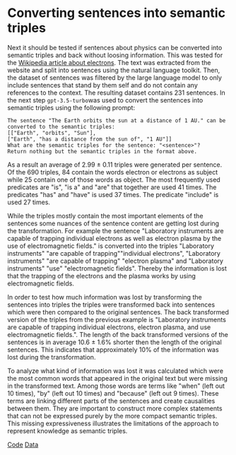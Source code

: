 # Converting sentences into semantic triples

Next it should be tested if sentences about physics can be converted into semantic triples and back without loosing information. This was tested for the [Wikipedia article about electrons](https://en.wikipedia.org/wiki/Electron). The text was extracted from the website and split into sentences using the natural language toolkit. Then, the dataset of sentences was filtered by the large language model to only include sentences that stand by them self and do not contain any references to the context. The resulting dataset contains 231 sentences. In the next step `gpt-3.5-turbo`was used to convert the sentences into semantic triples using the following prompt:
```
The sentence "The Earth orbits the sun at a distance of 1 AU." can be converted to the semantic triples:
[["Earth", "orbits", "Sun"],
["Earth", "has a distance from the sun of", "1 AU"]]
What are the semantic triples for the sentence: "<sentence>"?
Return nothing but the semantic triples in the format above.
```
As a result an average of 2.99 $\pm$ 0.11 triples were generated per sentence. Of the 690 triples, 84 contain the words electron or electrons as subject while 25 contain one of those words as object. The most frequently used predicates are "is", "is a" and "are" that together are used 41 times. The predicates "has" and "have" is used 37 times. The  predicate "include" is used 27 times.

While the triples mostly contain the most important elements of the sentences some nuances of the sentence content are getting lost during the transformation. For example the sentence "Laboratory instruments are capable of trapping individual electrons as well as electron plasma by the use of electromagnetic fields." is converted into the triples "Laboratory instruments" "are capable of trapping""individual electrons", "Laboratory instruments" "are capable of trapping" "electron plasma" and "Laboratory instruments" "use" "electromagnetic fields". Thereby the information is lost that the trapping of the electrons and the plasma works by using electromagnetic fields.

In order to test how much information was lost by transforming the sentences into triples the triples were transformed back into sentences which were then compared to the original sentences. The back transformed version of the triples from the previous example is "Laboratory instruments are capable of trapping individual electrons, electron plasma, and use electromagnetic fields.". The length of the back transformed versions of the sentences is in average 10.6 $\pm$ 1.6% shorter then the length of the original sentences. This indicates that approximately 10% of the information was lost during the transformation. 

To analyze what kind of information was lost it was calculated which were the most common words that appeared in the original text but were missing in the transformed text. Among those words are terms like "when" (left out 10 times), "by" (left out 10 times) and "because" (left out 9 times). These terms are linking different parts of the sentences and create causalities between them. They are important to construct more complex statements that can not be expressed purely by the more compact semantic triples. This missing expressiveness illustrates the limitations of the approach to represent knowledge as semantic triples.

[Code](https://github.com/gratach/master-experimental/blob/61718ce7f00a060edae178395bbe254bbab9169e/convert_sentences_to_triples.ipynb)
[Data](https://github.com/gratach/master-database-files/tree/9669cfa7b56bec8cf7507d7b9d9bbc5fd3a16cd4/master-experimental/convert_sentences_to_triples)
